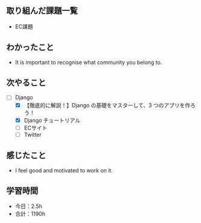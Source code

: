 ## 取り組んだ課題一覧
- EC課題   

## わかったこと
- It is important to recognise what community you belong to.

## 次やること
- [ ] Django
   - [x] 【徹底的に解説！】Django の基礎をマスターして、3 つのアプリを作ろう！
   - [x] Django チュートリアル
   - [ ] ECサイト
   - [ ] Twitter

## 感じたこと
- I feel good and motivated to work on it.

## 学習時間

- 今日：2.5h
- 合計：1190h